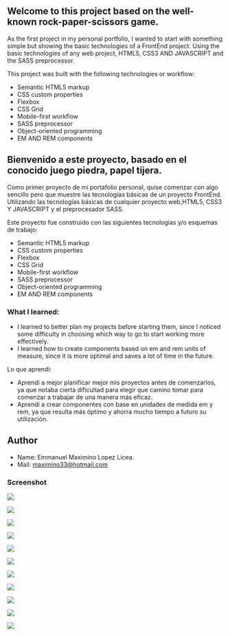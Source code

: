 ## Welcome to this project based on the well-known rock-paper-scissors game.
As the first project in my personal portfolio, I wanted to start with something simple but showing the basic technologies of a FrontEnd project.
Using the basic technologies of any web project, HTML5, CSS3 AND JAVASCRIPT and the SASS preprocessor.

This project was built with the following technologies or workflow:
- Semantic HTML5 markup
- CSS custom properties
- Flexbox
- CSS Grid
- Mobile-first workflow
- SASS preprocessor
- Object-oriented programming
- EM AND REM components

## Bienvenido a este proyecto, basado en el conocido juego piedra, papel tijera.
Como primer proyecto de mi portafolio personal, quise comenzar con algo sencillo pero que muestre las tecnologías básicas de un proyecto FrontEnd.
Utilizando las tecnologías básicas de cualquier proyecto web,HTML5, CSS3 Y JAVASCRIPT y el preprocesador SASS.

Este proyecto fue construido con las siguientes tecnologías y/o esquemas de trabajo:
- Semantic HTML5 markup
- CSS custom properties
- Flexbox
- CSS Grid
- Mobile-first workflow
- SASS preprocessor
- Object-oriented programming
- EM AND REM components
### What I learned:
- I learned to better plan my projects before starting them, since I noticed some difficulty in choosing which way to go to start working more effectively.
- I learned how to create components based on em and rem units of measure, since it is more optimal and saves a lot of time in the future.

Lo que aprendí:
- Aprendí a mejor planificar mejor mis proyectos antes de comenzarlos, ya que notaba cierta dificultad para elegir que camino tomar para comenzar a trabajar de una manera más eficaz.
- Aprendí a crear componentes con base en unidades de medida em y rem, ya que resulta más óptimo y ahorra mucho tiempo a futuro su utilización.


## Author
- Name: Emmanuel Maximino Lopez Licea.
- Mail: maximino33@hotmail.com


### Screenshot
![](https://github.com/EmmanuelLopez1/rock-paper-scissors-spock/blob/master/finalScreenshots/img1.png)

![](https://github.com/EmmanuelLopez1/rock-paper-scissors-spock/blob/master/finalScreenshots/img2.png)

![](https://github.com/EmmanuelLopez1/rock-paper-scissors-spock/blob/master/finalScreenshots/img3.png)

![](https://github.com/EmmanuelLopez1/rock-paper-scissors-spock/blob/master/finalScreenshots/img4.png)

![](https://github.com/EmmanuelLopez1/rock-paper-scissors-spock/blob/master/finalScreenshots/img5.png)

![](https://github.com/EmmanuelLopez1/rock-paper-scissors-spock/blob/master/finalScreenshots/img6.png)

![](https://github.com/EmmanuelLopez1/rock-paper-scissors-spock/blob/master/finalScreenshots/img7.png)

![](https://github.com/EmmanuelLopez1/rock-paper-scissors-spock/blob/master/finalScreenshots/img8.png)

![](https://github.com/EmmanuelLopez1/rock-paper-scissors-spock/blob/master/finalScreenshots/img9.png)

![](https://github.com/EmmanuelLopez1/rock-paper-scissors-spock/blob/master/finalScreenshots/img10.png)

![](https://github.com/EmmanuelLopez1/rock-paper-scissors-spock/blob/master/finalScreenshots/img11.png)

